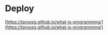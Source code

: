 # Deploy

[https://taroosg.github.io/what-is-programming/](https://taroosg.github.io/what-is-programming/)